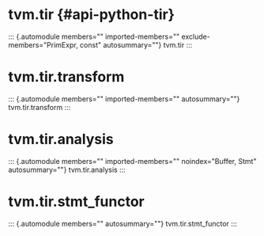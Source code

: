 # tvm.tir {#api-python-tir}

::: {.automodule members="" imported-members="" exclude-members="PrimExpr, const" autosummary=""}
tvm.tir
:::

# tvm.tir.transform

::: {.automodule members="" imported-members="" autosummary=""}
tvm.tir.transform
:::

# tvm.tir.analysis

::: {.automodule members="" imported-members="" noindex="Buffer, Stmt" autosummary=""}
tvm.tir.analysis
:::

# tvm.tir.stmt_functor

::: {.automodule members="" autosummary=""}
tvm.tir.stmt_functor
:::

